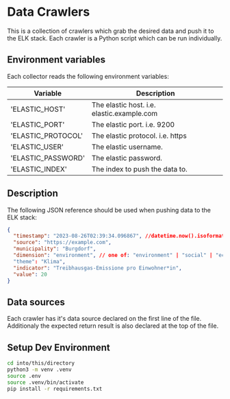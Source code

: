 # Data Crawlers

This is a collection of crawlers which grab the desired data and push it to the ELK stack. Each crawler is a Python script which can be run individually.

## Environment variables

Each collector reads the following environment variables:

| Variable           | Description                                |
| ------------------ | ------------------------------------------ |
| 'ELASTIC_HOST'     | The elastic host. i.e. elastic.example.com |
| 'ELASTIC_PORT'     | The elastic port. i.e. 9200                |
| 'ELASTIC_PROTOCOL' | The elastic protocol. i.e. https           |
| 'ELASTIC_USER'     | The elastic username.                      |
| 'ELASTIC_PASSWORD' | The elastic password.                      |
| 'ELASTIC_INDEX'    | The index to push the data to.             |

## Description

The following JSON reference should be used when pushing data to the ELK stack:

```json
{
  "timestamp": "2023-08-26T02:39:34.096867", //datetime.now().isoformat(),
  "source": "https://example.com",
  "municipality": "Burgdorf",
  "dimension": "environment", // one of: "environment" | "social" | "economy"
  "theme": "Klima",
  "indicator": "Treibhausgas-Emissione pro Einwohner*in",
  "value": 20
}
```

## Data sources

Each crawler has it's data source declared on the first line of the file. Additionaly the expected return result is also declared at the top of the file.

## Setup Dev Environment

```bash
cd into/this/directory
python3 -m venv .venv
source .env
source .venv/bin/activate
pip install -r requirements.txt
```
